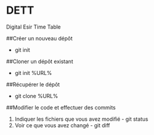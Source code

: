 # DETT
Digital Esir Time Table

##Créer un nouveau dépôt
  - git init
  
##Cloner un dépôt existant
  - git init %URL%
  
##Récupérer le dépôt
  - git clone %URL%

##Modifier le code et effectuer des commits
  1. Indiquer les fichiers que vous avez modifié
    - git status
  2. Voir ce que vous avez changé
    - git diff
  

